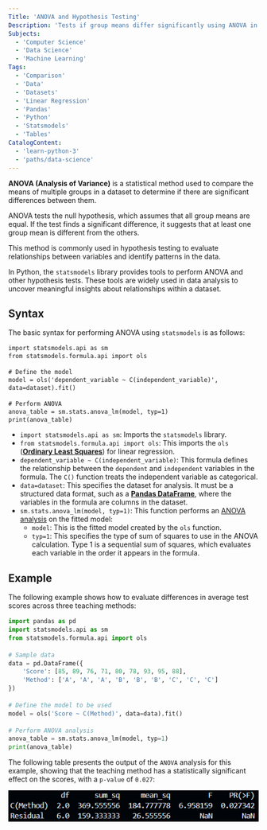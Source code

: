 ```yaml
---
Title: 'ANOVA and Hypothesis Testing'
Description: 'Tests if group means differ significantly using ANOVA in hypothesis testing with Python and statsmodels.'
Subjects:
  - 'Computer Science'
  - 'Data Science'
  - 'Machine Learning'
Tags:
  - 'Comparison'
  - 'Data'
  - 'Datasets'
  - 'Linear Regression'
  - 'Pandas'
  - 'Python'
  - 'Statsmodels'
  - 'Tables'
CatalogContent:
  - 'learn-python-3'
  - 'paths/data-science'
---
```


**ANOVA (Analysis of Variance)** is a statistical method used to compare the means of multiple groups in a dataset to determine if there are significant differences between them.

ANOVA tests the null hypothesis, which assumes that all group means are equal. If the test finds a significant difference, it suggests that at least one group mean is different from the others.

This method is commonly used in hypothesis testing to evaluate relationships between variables and identify patterns in the data.

In Python, the `statsmodels` library provides tools to perform ANOVA and other hypothesis tests. These tools are widely used in data analysis to uncover meaningful insights about relationships within a dataset.

## Syntax

The basic syntax for performing ANOVA using `statsmodels` is as follows:

```pseudo
import statsmodels.api as sm
from statsmodels.formula.api import ols

# Define the model
model = ols('dependent_variable ~ C(independent_variable)', data=dataset).fit()

# Perform ANOVA
anova_table = sm.stats.anova_lm(model, typ=1)
print(anova_table)
```

- `import statsmodels.api as sm`: Imports the `statsmodels` library.
- `from statsmodels.formula.api import ols`: This imports the `ols` (**[Ordinary Least Squares](https://www.codecademy.com/resources/docs/python/statsmodels/ols)**) for linear regression.
- `dependent_variable ~ C(independent_variable)`: This formula defines the relationship between the `dependent` and `independent` variables in the formula. The `C()` function treats the independent variable as categorical.
- `data=dataset`: This specifies the dataset for analysis. It must be a structured data format, such as a **[Pandas DataFrame](https://www.codecademy.com/resources/docs/pandas/dataframe)**, where the variables in the formula are columns in the dataset.
- `sm.stats.anova_lm(model, typ=1)`: This function performs an [ANOVA analysis](https://www.codecademy.com/resources/docs/python/statsmodels/anova-lm) on the fitted model:
  - `model`: This is the fitted model created by the `ols` function.
  - `typ=1`: This specifies the type of sum of squares to use in the ANOVA calculation. Type 1 is a sequential sum of squares, which evaluates each variable in the order it appears in the formula.

## Example

The following example shows how to evaluate differences in average test scores across three teaching methods:

```py
import pandas as pd
import statsmodels.api as sm
from statsmodels.formula.api import ols

# Sample data
data = pd.DataFrame({
    'Score': [85, 89, 76, 71, 80, 78, 93, 95, 88],
    'Method': ['A', 'A', 'A', 'B', 'B', 'B', 'C', 'C', 'C']
})

# Define the model to be used
model = ols('Score ~ C(Method)', data=data).fit()

# Perform ANOVA analysis
anova_table = sm.stats.anova_lm(model, typ=1)
print(anova_table)
```

The following table presents the output of the `ANOVA` analysis for this example, showing that the teaching method has a statistically significant effect on the scores, with a `p-value` of `0.027`:

![ANOVA Table Result](https://raw.githubusercontent.com/Codecademy/docs/main/media/anova-result.png)
